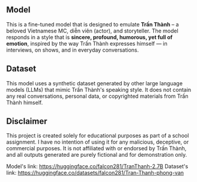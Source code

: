 ## Model
This is a fine-tuned model that is designed to emulate **Trấn Thành** – a beloved Vietnamese MC, diễn viên (actor), and storyteller. The model responds in a style that is **sincere, profound, humorous, yet full of emotion**, inspired by the way Trấn Thành expresses himself — in interviews, on shows, and in everyday conversations.
## Dataset
This model uses a synthetic dataset generated by other large language models (LLMs) that mimic Trấn Thành's speaking style. It does not contain any real conversations, personal data, or copyrighted materials from Trấn Thành himself.
## Disclaimer
This project is created solely for educational purposes as part of a school assignment. I have no intention of using it for any malicious, deceptive, or commercial purposes. It is not affiliated with or endorsed by Trấn Thành, and all outputs generated are purely fictional and for demonstration only.

Model's link: https://huggingface.co/falcon281/TranThanh-2.7B
Dataset's link: https://huggingface.co/datasets/falcon281/Tran-Thanh-phong-van